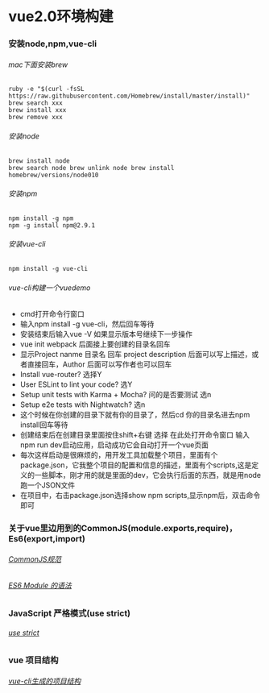 # vue2.0环境构建

### 安装node,npm,vue-cli

###### mac下面安装brew
    ruby -e "$(curl -fsSL https://raw.githubusercontent.com/Homebrew/install/master/install)"
    brew search xxx
    brew install xxx
    brew remove xxx
    
###### 安装node    
    brew install node
    brew search node brew unlink node brew install homebrew/versions/node010
    
###### 安装npm
    npm install -g npm
    npm -g install npm@2.9.1
    
###### 安装vue-cli
    npm install -g vue-cli 
    
###### vue-cli构建一个vuedemo
* cmd打开命令行窗口
* 输入npm install -g vue-cli，然后回车等待
* 安装结束后输入vue -V 如果显示版本号继续下一步操作
* vue init webpack 后面接上要创建的目录名回车
* 显示Project nanme 目录名 回车 project description 后面可以写上描述，或者直接回车，Author 后面可以写作者也可以回车 
* Install vue-router? 选择Y
* User ESLint to lint your code? 选Y
* Setup unit tests with Karma + Mocha? 问的是否要测试 选n
* Setup e2e tests with Nightwatch? 选n
* 这个时候在你创建的目录下就有你的目录了，然后cd 你的目录名进去npm install回车等待
* 创建结束后在创建目录里面按住shift+右键 选择 在此处打开命令窗口 输入npm run dev启动应用，启动成功它会自动打开一个vue页面
* 每次这样启动是很麻烦的，用开发工具加载整个项目，里面有个package.json，它我整个项目的配置和信息的描述，里面有个scripts,这是定义的一些脚本，刚才用的就是里面的dev，它会执行后面的东西，就是用node跑一个JSON文件
* 在项目中，右击package.json选择show npm scripts,显示npm后，双击命令即可

### 关于vue里边用到的CommonJS(module.exports,require)，Es6(export,import)
###### [CommonJS规范](http://javascript.ruanyifeng.com/nodejs/module.html)
###### [ES6 Module 的语法](http://es6.ruanyifeng.com/#docs/module)

### JavaScript 严格模式(use strict)
###### [use strict](http://www.runoob.com/js/js-strict.html)

### vue 项目结构
###### [vue-cli生成的项目结构](http://vuejs-templates.github.io/webpack/structure.html)
